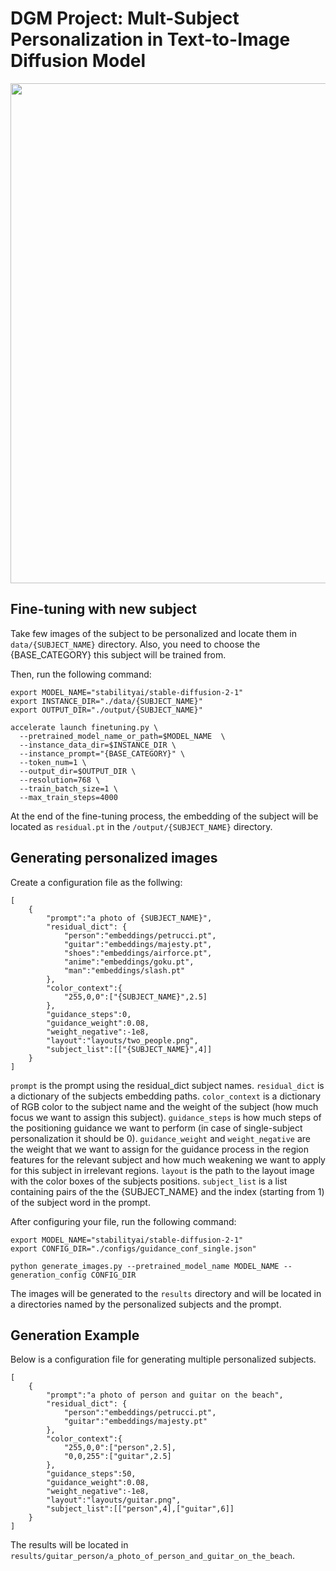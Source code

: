# DGM Project: Mult-Subject Personalization in Text-to-Image Diffusion Model

<div class="image">
<p align="center">
<img src='sample.png' align="center" width=800>
</p>
</div>

## Fine-tuning with new subject
Take few images of the subject to be personalized and locate them in `data/{SUBJECT_NAME}` directory. Also, you need to choose the {BASE_CATEGORY} this subject will be trained from.

Then, run the following command:
```
export MODEL_NAME="stabilityai/stable-diffusion-2-1"
export INSTANCE_DIR="./data/{SUBJECT_NAME}"
export OUTPUT_DIR="./output/{SUBJECT_NAME}"

accelerate launch finetuning.py \
  --pretrained_model_name_or_path=$MODEL_NAME  \
  --instance_data_dir=$INSTANCE_DIR \
  --instance_prompt="{BASE_CATEGORY}" \
  --token_num=1 \
  --output_dir=$OUTPUT_DIR \
  --resolution=768 \
  --train_batch_size=1 \
  --max_train_steps=4000
```
At the end of the fine-tuning process, the embedding of the subject will be located as `residual.pt` in the `/output/{SUBJECT_NAME}` directory.

## Generating personalized images
Create a configuration file as the follwing:
```
[
    {
        "prompt":"a photo of {SUBJECT_NAME}", 
        "residual_dict": {
            "person":"embeddings/petrucci.pt",
            "guitar":"embeddings/majesty.pt",
            "shoes":"embeddings/airforce.pt",
            "anime":"embeddings/goku.pt",
            "man":"embeddings/slash.pt"
        },
        "color_context":{
            "255,0,0":["{SUBJECT_NAME}",2.5]
        },
        "guidance_steps":0,
        "guidance_weight":0.08,
        "weight_negative":-1e8,
        "layout":"layouts/two_people.png",
        "subject_list":[["{SUBJECT_NAME}",4]]
    }
]
```
``prompt`` is the prompt using the residual_dict subject names.
``residual_dict`` is a dictionary of the subjects embedding paths. ``color_context`` is a dictionary of RGB color to the subject name and the weight of the subject (how much focus we want to assign this subject). ``guidance_steps`` is how much steps of the positioning guidance we want to perform (in case of single-subject personalization it should be 0). ``guidance_weight`` and ``weight_negative`` are the weight that we want to assign for the guidance process in the region features for the relevant subject and how much weakening we want to apply for this subject in irrelevant regions. ``layout`` is the path to the layout image with the color boxes of the subjects positions. ``subject_list`` is a list containing pairs of the the {SUBJECT_NAME} and the index (starting from 1) of the subject word in the prompt.

After configuring your file, run the following command:

```
export MODEL_NAME="stabilityai/stable-diffusion-2-1"
export CONFIG_DIR="./configs/guidance_conf_single.json"

python generate_images.py --pretrained_model_name MODEL_NAME --generation_config CONFIG_DIR

```
The images will be generated to the ``results`` directory and will be located in a directories named by the personalized subjects and the prompt.

## Generation Example
Below is a configuration file for generating multiple personalized subjects.

```
[
    {
        "prompt":"a photo of person and guitar on the beach",
        "residual_dict": {
            "person":"embeddings/petrucci.pt",
            "guitar":"embeddings/majesty.pt"
        },
        "color_context":{
            "255,0,0":["person",2.5],
            "0,0,255":["guitar",2.5]
        },
        "guidance_steps":50,
        "guidance_weight":0.08,
        "weight_negative":-1e8,
        "layout":"layouts/guitar.png",
        "subject_list":[["person",4],["guitar",6]]
    }
]
```

The results will be located in `results/guitar_person/a_photo_of_person_and_guitar_on_the_beach`.

